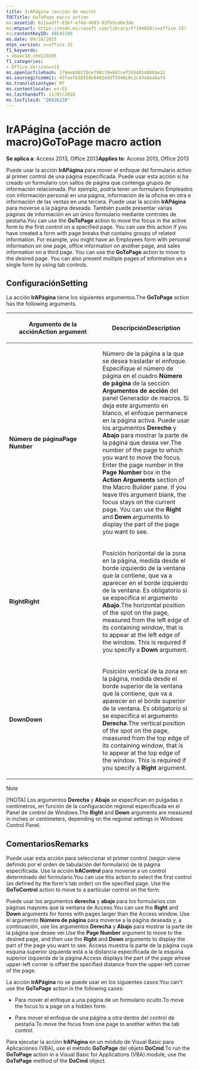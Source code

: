 ```yaml
---
title: IrAPágina (acción de macro)
TOCTitle: GoToPage macro action
ms:assetid: 611aadff-83b7-e74d-4093-93fb5ce6e3ab
ms:mtpsurl: https://msdn.microsoft.com/library/Ff194858(v=office.15)
ms:contentKeyID: 48545199
ms.date: 09/18/2015
mtps_version: v=office.15
f1_keywords:
- vbaac10.chm129285
f1_categories:
- Office.Version=v15
ms.openlocfilehash: 179ee840370cef98c70e947cef555401408bbe12
ms.sourcegitcommit: 45feafb3b55de0402dddf5548c0c1c43a0eabafd
ms.translationtype: MT
ms.contentlocale: es-ES
ms.lasthandoff: 11/07/2018
ms.locfileid: "26026228"
---
```

# <a name="gotopage-macro-action"></a><span data-ttu-id="a3eb5-102">IrAPágina (acción de macro)</span><span class="sxs-lookup"><span data-stu-id="a3eb5-102">GoToPage macro action</span></span>

<span data-ttu-id="a3eb5-103">**Se aplica a**: Access 2013, Office 2013</span><span class="sxs-lookup"><span data-stu-id="a3eb5-103">**Applies to**: Access 2013, Office 2013</span></span>

<span data-ttu-id="a3eb5-p101">Puede usar la acción **IrAPágina** para mover el enfoque del formulario activo al primer control de una página especificada. Puede usar esta acción si ha creado un formulario con saltos de página que contenga grupos de información relacionada. Por ejemplo, podría tener un formulario Empleados con información personal en una página, información de la oficina en otra e información de las ventas en una tercera. Puede usar la acción **IrAPágina** para moverse a la página deseada. También puede presentar varias páginas de información en un único formulario mediante controles de pestaña.</span><span class="sxs-lookup"><span data-stu-id="a3eb5-p101">You can use the **GoToPage** action to move the focus in the active form to the first control on a specified page. You can use this action if you have created a form with page breaks that contains groups of related information. For example, you might have an Employees form with personal information on one page, office information on another page, and sales information on a third page. You can use the **GoToPage** action to move to the desired page. You can also present multiple pages of information on a single form by using tab controls.</span></span>

## <a name="setting"></a><span data-ttu-id="a3eb5-109">Configuración</span><span class="sxs-lookup"><span data-stu-id="a3eb5-109">Setting</span></span>

<span data-ttu-id="a3eb5-110">La acción **IrAPágina** tiene los siguientes argumentos.</span><span class="sxs-lookup"><span data-stu-id="a3eb5-110">The **GoToPage** action has the following arguments.</span></span>

<table>
<colgroup>
<col style="width: 50%" />
<col style="width: 50%" />
</colgroup>
<thead>
<tr class="header">
<th><p><span data-ttu-id="a3eb5-111">Argumento de la acción</span><span class="sxs-lookup"><span data-stu-id="a3eb5-111">Action argument</span></span></p></th>
<th><p><span data-ttu-id="a3eb5-112">Descripción</span><span class="sxs-lookup"><span data-stu-id="a3eb5-112">Description</span></span></p></th>
</tr>
</thead>
<tbody>
<tr class="odd">
<td><p><span data-ttu-id="a3eb5-113"><strong>Número de página</strong></span><span class="sxs-lookup"><span data-stu-id="a3eb5-113"><strong>Page Number</strong></span></span></p></td>
<td><p><span data-ttu-id="a3eb5-p102">Número de la página a la que se desea trasladar el enfoque. Especifique el número de página en el cuadro <strong>Número de página</strong> de la sección <strong>Argumentos de acción</strong> del panel Generador de macros. Si deja este argumento en blanco, el enfoque permanece en la página activa. Puede usar los argumentos <strong>Derecho</strong> y <strong>Abajo</strong> para mostrar la parte de la página que desea ver.</span><span class="sxs-lookup"><span data-stu-id="a3eb5-p102">The number of the page to which you want to move the focus. Enter the page number in the <strong>Page Number</strong> box in the <strong>Action Arguments</strong> section of the Macro Builder pane. If you leave this argument blank, the focus stays on the current page. You can use the <strong>Right</strong> and <strong>Down</strong> arguments to display the part of the page you want to see.</span></span></p></td>
</tr>
<tr class="even">
<td><p><span data-ttu-id="a3eb5-118"><strong>Right</strong></span><span class="sxs-lookup"><span data-stu-id="a3eb5-118"><strong>Right</strong></span></span></p></td>
<td><p><span data-ttu-id="a3eb5-p103">Posición horizontal de la zona en la página, medida desde el borde izquierdo de la ventana que la contiene, que va a aparecer en el borde izquierdo de la ventana. Es obligatorio si se especifica el argumento <strong>Abajo</strong>.</span><span class="sxs-lookup"><span data-stu-id="a3eb5-p103">The horizontal position of the spot on the page, measured from the left edge of its containing window, that is to appear at the left edge of the window. This is required if you specify a <strong>Down</strong> argument.</span></span></p></td>
</tr>
<tr class="odd">
<td><p><span data-ttu-id="a3eb5-121"><strong>Down</strong></span><span class="sxs-lookup"><span data-stu-id="a3eb5-121"><strong>Down</strong></span></span></p></td>
<td><p><span data-ttu-id="a3eb5-p104">Posición vertical de la zona en la página, medida desde el borde superior de la ventana que la contiene, que va a aparecer en el borde superior de la ventana. Es obligatorio si se especifica el argumento <strong>Derecha</strong>.</span><span class="sxs-lookup"><span data-stu-id="a3eb5-p104">The vertical position of the spot on the page, measured from the top edge of its containing window, that is to appear at the top edge of the window. This is required if you specify a <strong>Right</strong> argument.</span></span></p></td>
</tr>
</tbody>
</table>

> [!NOTE]
> <span data-ttu-id="a3eb5-124">[!NOTA] Los argumentos **Derecha** y **Abajo** se especifican en pulgadas o centímetros, en función de la configuración regional especificada en el Panel de control de Windows.</span><span class="sxs-lookup"><span data-stu-id="a3eb5-124">The **Right** and **Down** arguments are measured in inches or centimeters, depending on the regional settings in Windows Control Panel.</span></span>

## <a name="remarks"></a><span data-ttu-id="a3eb5-125">Comentarios</span><span class="sxs-lookup"><span data-stu-id="a3eb5-125">Remarks</span></span>

<span data-ttu-id="a3eb5-p105">Puede usar esta acción para seleccionar el primer control (según viene definido por el orden de tabulación del formulario) de la página especificada. Use la acción **IrAControl** para moverse a un control determinado del formulario.</span><span class="sxs-lookup"><span data-stu-id="a3eb5-p105">You can use this action to select the first control (as defined by the form's tab order) on the specified page. Use the **GoToControl** action to move to a particular control on the form.</span></span>

<span data-ttu-id="a3eb5-128">Puede usar los argumentos **derecha** y **abajo** para los formularios con páginas mayores que la ventana de Access.</span><span class="sxs-lookup"><span data-stu-id="a3eb5-128">You can use the **Right** and **Down** arguments for forms with pages larger than the Access window.</span></span> <span data-ttu-id="a3eb5-129">Use el argumento **Número de página** para moverse a la página deseada y, a continuación, use los argumentos **Derecha** y **Abajo** para mostrar la parte de la página que desee ver.</span><span class="sxs-lookup"><span data-stu-id="a3eb5-129">Use the **Page Number** argument to move to the desired page, and then use the **Right** and **Down** arguments to display the part of the page you want to see.</span></span> <span data-ttu-id="a3eb5-130">Access muestra la parte de la página cuya esquina superior izquierda está a la distancia especificada de la esquina superior izquierda de la página.</span><span class="sxs-lookup"><span data-stu-id="a3eb5-130">Access displays the part of the page whose upper-left corner is offset the specified distance from the upper-left corner of the page.</span></span>

<span data-ttu-id="a3eb5-131">La acción **IrAPágina** no se puede usar en los siguientes casos:</span><span class="sxs-lookup"><span data-stu-id="a3eb5-131">You can't use the **GoToPage** action in the following cases:</span></span>

- <span data-ttu-id="a3eb5-132">Para mover el enfoque a una página de un formulario oculto.</span><span class="sxs-lookup"><span data-stu-id="a3eb5-132">To move the focus to a page on a hidden form.</span></span>

- <span data-ttu-id="a3eb5-133">Para mover el enfoque de una página a otra dentro del control de pestaña.</span><span class="sxs-lookup"><span data-stu-id="a3eb5-133">To move the focus from one page to another within the tab control.</span></span>

<span data-ttu-id="a3eb5-134">Para ejecutar la acción **IrAPágina** en un módulo de Visual Basic para Aplicaciones (VBA), use el método **GoToPage** del objeto **DoCmd**.</span><span class="sxs-lookup"><span data-stu-id="a3eb5-134">To run the **GoToPage** action in a Visual Basic for Applications (VBA) module, use the **GoToPage** method of the **DoCmd** object.</span></span>

